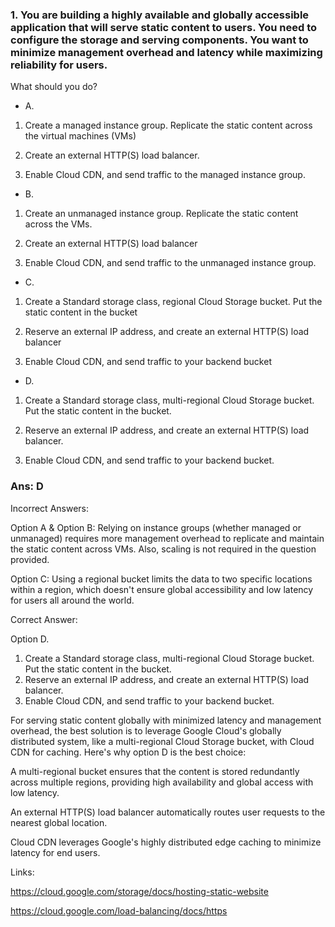 ### 1. You are building a highly available and globally accessible application that will serve static content to users. You need to configure the storage and serving components. You want to minimize management overhead and latency while maximizing reliability for users.

What should you do?

- A.

1. Create a managed instance group. Replicate the static content across the virtual machines (VMs)

2. Create an external HTTP(S) load balancer.

3. Enable Cloud CDN, and send traffic to the managed instance group.

- B.

1. Create an unmanaged instance group. Replicate the static content across the VMs.

2. Create an external HTTP(S) load balancer

3. Enable Cloud CDN, and send traffic to the unmanaged instance group.

- C.

1. Create a Standard storage class, regional Cloud Storage bucket. Put the static content in the bucket

2. Reserve an external IP address, and create an external HTTP(S) load balancer

3. Enable Cloud CDN, and send traffic to your backend bucket

- D.

1. Create a Standard storage class, multi-regional Cloud Storage bucket. Put the static content in the bucket.

2. Reserve an external IP address, and create an external HTTP(S) load balancer.

3. Enable Cloud CDN, and send traffic to your backend bucket.

### Ans: D

Incorrect Answers:

Option A & Option B: Relying on instance groups (whether managed or unmanaged) requires more management overhead to replicate and maintain the static content across VMs. Also, scaling is not required in the question provided.

Option C: Using a regional bucket limits the data to two specific locations within a region, which doesn't ensure global accessibility and low latency for users all around the world.



Correct Answer:

Option D.

1. Create a Standard storage class, multi-regional Cloud Storage bucket. Put the static content in the bucket.
2. Reserve an external IP address, and create an external HTTP(S) load balancer.
3. Enable Cloud CDN, and send traffic to your backend bucket.

For serving static content globally with minimized latency and management overhead, the best solution is to leverage Google Cloud's globally distributed system, like a multi-regional Cloud Storage bucket, with Cloud CDN for caching. Here's why option D is the best choice:

A multi-regional bucket ensures that the content is stored redundantly across multiple regions, providing high availability and global access with low latency.

An external HTTP(S) load balancer automatically routes user requests to the nearest global location.

Cloud CDN leverages Google's highly distributed edge caching to minimize latency for end users.



Links:

https://cloud.google.com/storage/docs/hosting-static-website

https://cloud.google.com/load-balancing/docs/https
